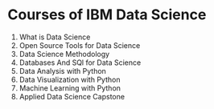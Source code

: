 # Courses of IBM Data Science
1. What is Data Science
2. Open Source Tools for Data Science 
3. Data Science Methodology
5. Databases And SQl for Data Science
6. Data Analysis with Python
7. Data Visualization with Python
8. Machine Learning with Python
9. Applied Data Science Capstone
